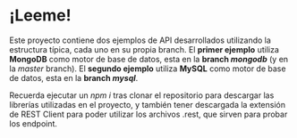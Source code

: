 # ¡Leeme!
Este proyecto contiene dos ejemplos de API desarrollados utilizando la estructura típica, cada uno en su propia branch.
El **primer ejemplo** utiliza **MongoDB** como motor de base de datos, esta en la **branch *mongodb*** (y en la *master* branch).
El **segundo ejemplo** utiliza **MySQL** como motor de base de datos, esta en la **branch *mysql***.

Recuerda ejecutar un *npm i* tras clonar el repositorio para descargar las librerías utilizadas en el proyecto, y también tener descargada la extensión de REST Client para poder utilizar los archivos .rest, que sirven para probar los endpoint.